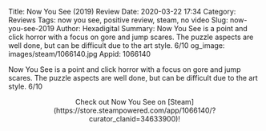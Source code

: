 Title: Now You See (2019) Review
Date: 2020-03-22 17:34
Category: Reviews
Tags: now you see, positive review, steam, no video
Slug: now-you-see-2019
Author: Hexadigital
Summary: Now You See is a point and click horror with a focus on gore and jump scares. The puzzle aspects are well done, but can be difficult due to the art style. 6/10
og_image: images/steam/1066140.jpg
Appid: 1066140

Now You See is a point and click horror with a focus on gore and jump scares. The puzzle aspects are well done, but can be difficult due to the art style. 6/10

<center>Check out Now You See on [Steam](https://store.steampowered.com/app/1066140/?curator_clanid=34633900)!</center>